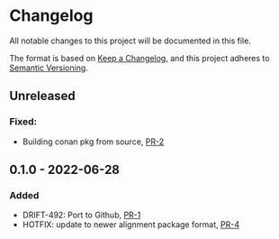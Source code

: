 # Changelog

All notable changes to this project will be documented in this file.

The format is based on [Keep a Changelog](https://keepachangelog.com/en/1.0.0/),
and this project adheres to [Semantic Versioning](https://semver.org/spec/v2.0.0.html).

## Unreleased

### Fixed:

- Building conan pkg from source, [PR-2](https://github.com/panda-official/DriftProtocol/pull/2)



## 0.1.0 - 2022-06-28

### Added

- DRIFT-492: Port to Github, [PR-1](https://github.com/panda-official/DriftProtocol/pull/1)
- HOTFIX: update to newer alignment package format, [PR-4](https://github.com/panda-official/DriftProtocol/pull/4)